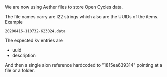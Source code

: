 We are now using Aether files to store Open Cycles data.

The file names carry are l22 strings which also are the UUIDs of the items. Example

```
20200416-110732-623024.data
```

The expected kv entries are

- uuid
- description

And then a single aion reference hardcoded to "1815ea639314" pointing at a file or a folder.


